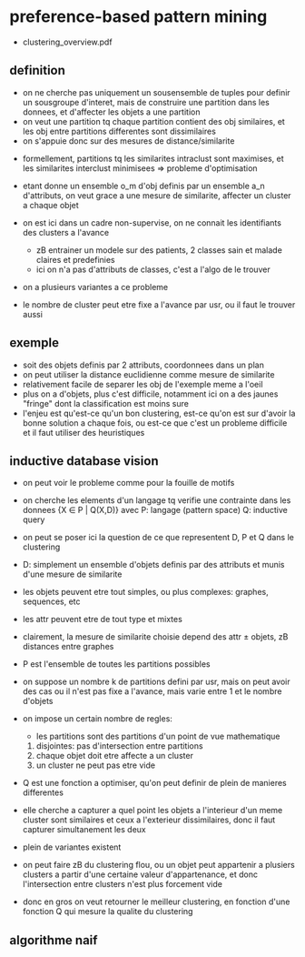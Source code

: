 # preference-based pattern mining

- clustering_overview.pdf


## definition

- on ne cherche pas uniquement un sousensemble de tuples
pour definir un sousgroupe d'interet,
mais de construire une partition dans les donnees,
et d'affecter les objets a une partition
- on veut une partition tq chaque partition contient des obj similaires,
et les obj entre partitions differentes sont dissimilaires
- on s'appuie donc sur des mesures de distance/similarite

[](/classes/dcd/clustering.001.png)

- formellement, partitions tq les similarites intraclust sont maximises,
et les similarites interclust minimisees
⇒ probleme d'optimisation
- etant donne un ensemble o_m d'obj definis par un ensemble a_n d'attributs,
on veut grace a une mesure de similarite,
affecter un cluster a chaque objet

- on est ici dans un cadre non-supervise,
on ne connait les identifiants des clusters a l'avance
	* zB entrainer un modele sur des patients,
	2 classes sain et malade claires et predefinies
	* ici on n'a pas d'attributs de classes,
	c'est a l'algo de le trouver

- on a plusieurs variantes a ce probleme
- le nombre de cluster peut etre fixe a l'avance par usr,
ou il faut le trouver aussi


## exemple

[](/classes/dcd/clustering.002.png)

- soit des objets definis par 2 attributs, coordonnees dans un plan
- on peut utiliser la distance euclidienne comme mesure de similarite
- relativement facile de separer les obj de l'exemple meme a l'oeil
- plus on a d'objets, plus c'est difficile,
notamment ici on a des jaunes "fringe"
dont la classification est moins sure
- l'enjeu est qu'est-ce qu'un bon clustering,
est-ce qu'on est sur d'avoir la bonne solution a chaque fois,
ou est-ce que c'est un probleme difficile et il faut utiliser des heuristiques


## inductive database vision

[](/classes/dcd/clustering.003.png)

- on peut voir le probleme comme pour la fouille de motifs
- on cherche les elements d'un langage tq verifie une contrainte dans les donnees
	{X ∈ P | Q(X,D)}
	avec P: langage (pattern space)
	Q: inductive query
- on peut se poser ici la question de ce que representent D, P et Q dans le clustering
- D: simplement un ensemble d'objets definis par des attributs
et munis d'une mesure de similarite
- les objets peuvent etre tout simples, ou plus complexes:
graphes, sequences, etc
- les attr peuvent etre de tout type et mixtes
- clairement, la mesure de similarite choisie depend des attr ± objets,
zB distances entre graphes

- P est l'ensemble de toutes les partitions possibles
- on suppose un nombre k de partitions defini par usr,
mais on peut avoir des cas ou il n'est pas fixe a l'avance,
mais varie entre 1 et le nombre d'objets
- on impose un certain nombre de regles:
	* les partitions sont des partitions d'un point de vue mathematique
	1) disjointes: pas d'intersection entre partitions
	2) chaque objet doit etre affecte a un cluster
	3) un cluster ne peut pas etre vide

- Q est une fonction a optimiser,
qu'on peut definir de plein de manieres differentes
- elle cherche a capturer a quel point
les objets a l'interieur d'un meme cluster sont similaires
et ceux a l'exterieur dissimilaires,
donc il faut capturer simultanement les deux

- plein de variantes existent
- on peut faire zB du clustering flou,
ou un objet peut appartenir a plusiers clusters
a partir d'une certaine valeur d'appartenance,
et donc l'intersection entre clusters n'est plus forcement vide
- donc en gros on veut retourner le meilleur clustering,
en fonction d'une fonction Q qui mesure la qualite du clustering


## algorithme naif

[](/classes/dcd/clustering.004.png)
